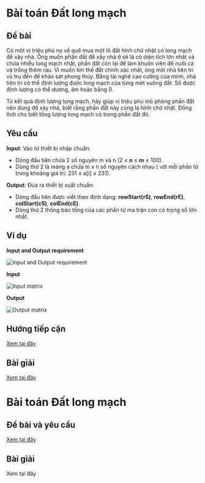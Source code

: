 # Bài toán Đất long mạch 

## Đề bài
Có một vị triệu phú nọ về quê mua một lô đất hình chữ nhật có long mạch để xây nhà. Ông muốn phần đất để xây nhà ở sẽ là có diện tích lớn nhất và chứa nhiều long mạch nhất, phần đất còn lại để làm khuôn viên để nuôi cá và trồng thêm rau. Vì muốn tìm thế đất chính xác nhất, ông mời nhà tiên tri vũ trụ đến để khảo sát phong thủy. Bằng tài nghệ cao cường của mình, nhà tiên tri có thể định lượng được long mạch của từng mét vuông đất. Số được định lượng có thể dương, âm hoặc bằng 0.

Từ kết quả định lượng long mạch, hãy giúp vị triệu phú mô phỏng phần đất nên dùng để xây nhà, biết rằng phần đất này cũng là hình chữ nhật. Đồng thời cho biết tổng lượng long mạch có trong phần đất đó.

## Yêu cầu

**Input**: Vào từ thiết bị nhập chuẩn:
  + Dòng đầu tiên chứa 2 số nguyên m và n (2 ≤ **n** ≤ **m** ≤ 100).
  + Dòng thứ 2 là mảng a chứa m x n số nguyên cách nhau ( với mỗi phần tử trong khoảng giá trị: 231 ≤ a[i] ≤ 231).

**Output**: Đưa ra thiết bị xuất chuẩn:
  + Dòng đầu tiên được viết theo định dạng: **rowStart(rS)**, **rowEnd(rE)**, **colStart(cS)**, **colEnd(cE)**.
  + Dòng thứ 2 thông báo tổng của các phần tử ma trận con có trọng số lớn nhất. 
  
 ## Ví dụ 
 
 **Input and Output requirement**
 
 ![Input and Output requirement](https://github.com/thoconvuive/Pratice-DA-algorithm/blob/main/examples/input_output_example.png)
 
 
  **Input**
  
 ![Input matrix](https://github.com/thoconvuive/Pratice-DA-algorithm/blob/main/examples/input.png)
 
 
  **Output**
  
 ![Output matrix](https://github.com/thoconvuive/Pratice-DA-algorithm/blob/main/examples/output.png)
 
 ## Hướng tiếp cận 
 
 [Xem tại đây](https://github.com/thoconvuive/Pratice-DA-algorithm/blob/main/Ti%E1%BA%BFp%20c%E1%BA%ADn%20%C4%90%E1%BA%A5t%20long%20m%E1%BA%A1ch.pptx)
 
 ## Bài giải 
 
 [Xem tại đây](https://github.com/thoconvuive/Pratice-DA-algorithm/blob/main/%C4%90%E1%BA%A5t%20long%20m%E1%BA%A1ch.ipynb)

# Bài toán Đất long mạch 

## Đề bài và yêu cầu

[Xem tại đây](https://github.com/thoconvuive/Pratice-DA-algorithm/blob/main/%C4%90%E1%BA%BFm%20sao.pdf)

## Bài giải

Xem tại đây
